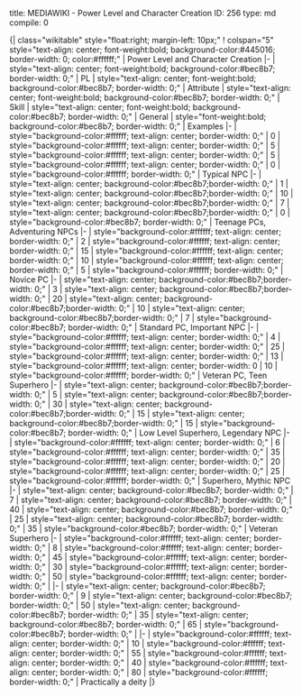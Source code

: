 title:          MEDIAWIKI - Power Level and Character Creation
ID:             256
type:           md
compile:        0


{| class="wikitable" style="float:right; margin-left: 10px;"
! colspan="5" style="text-align: center; font-weight:bold; background-color:#445016; border-width: 0; color:#ffffff;" | Power Level and Character Creation
|-
| style="text-align: center; font-weight:bold; background-color:#bec8b7; border-width: 0;" | PL
| style="text-align: center; font-weight:bold; background-color:#bec8b7; border-width: 0;" | Attribute
| style="text-align: center; font-weight:bold; background-color:#bec8b7; border-width: 0;" | Skill
| style="text-align: center; font-weight:bold; background-color:#bec8b7; border-width: 0;" | General
| style="font-weight:bold; background-color:#bec8b7; border-width: 0;" | Examples
|-
| style="background-color:#ffffff; text-align: center; border-width: 0;" | 0
| style="background-color:#ffffff; text-align: center; border-width: 0;" | 5
| style="background-color:#ffffff; text-align: center; border-width: 0;" | 5
| style="background-color:#ffffff; text-align: center; border-width: 0;" | 0
| style="background-color:#ffffff; border-width: 0;" | Typical NPC
|-
| style="text-align: center; background-color:#bec8b7;border-width: 0;" | 1
| style="text-align: center; background-color:#bec8b7;border-width: 0;" | 10
| style="text-align: center; background-color:#bec8b7;border-width: 0;" | 7
| style="text-align: center; background-color:#bec8b7;border-width: 0;" | 0
| style="background-color:#bec8b7; border-width: 0;" | Teenage PCs, Adventuring NPCs
|-
| style="background-color:#ffffff; text-align: center; border-width: 0;" | 2
| style="background-color:#ffffff; text-align: center; border-width: 0;" | 15
| style="background-color:#ffffff; text-align: center; border-width: 0;" | 10
| style="background-color:#ffffff; text-align: center; border-width: 0;" | 5
| style="background-color:#ffffff; border-width: 0;" | Novice PC
|-
| style="text-align: center; background-color:#bec8b7;border-width: 0;" | 3
| style="text-align: center; background-color:#bec8b7;border-width: 0;" | 20
| style="text-align: center; background-color:#bec8b7;border-width: 0;" | 10
| style="text-align: center; background-color:#bec8b7;border-width: 0;" | 7
| style="background-color:#bec8b7; border-width: 0;" | Standard PC, Important NPC
|-
| style="background-color:#ffffff; text-align: center; border-width: 0;" | 4
| style="background-color:#ffffff; text-align: center; border-width: 0;" | 25
| style="background-color:#ffffff; text-align: center; border-width: 0;" | 13
| style="background-color:#ffffff; text-align: center; border-width: 0 | 10
| style="background-color:#ffffff; border-width: 0;" | Veteran PC, Teen Superhero
|-
| style="text-align: center; background-color:#bec8b7;border-width: 0;" | 5
| style="text-align: center; background-color:#bec8b7;border-width: 0;" | 30
| style="text-align: center; background-color:#bec8b7;border-width: 0;" | 15
| style="text-align: center; background-color:#bec8b7;border-width: 0;" | 15
| style="background-color:#bec8b7; border-width: 0;" | Low Level Superhero, Legendary NPC
|-
| style="background-color:#ffffff; text-align: center; border-width: 0;" | 6
| style="background-color:#ffffff; text-align: center; border-width: 0;" | 35
| style="background-color:#ffffff; text-align: center; border-width: 0;" | 20
| style="background-color:#ffffff; text-align: center; border-width: 0;" | 25
| style="background-color:#ffffff; border-width: 0;" | Superhero, Mythic NPC
|-
| style="text-align: center; background-color:#bec8b7; border-width: 0;" | 7
| style="text-align: center; background-color:#bec8b7; border-width: 0;" | 40
| style="text-align: center; background-color:#bec8b7; border-width: 0;" | 25
| style="text-align: center; background-color:#bec8b7; border-width: 0;" | 35
| style="background-color:#bec8b7; border-width: 0;" | Veteran Superhero
|-
| style="background-color:#ffffff; text-align: center; border-width: 0;" | 8
| style="background-color:#ffffff; text-align: center; border-width: 0;" | 45
| style="background-color:#ffffff; text-align: center; border-width: 0;" | 30
| style="background-color:#ffffff; text-align: center; border-width: 0;" | 50
| style="background-color:#ffffff; text-align: center; border-width: 0;" | 
|-
| style="text-align: center; background-color:#bec8b7; border-width: 0;" | 9
| style="text-align: center; background-color:#bec8b7; border-width: 0;" | 50
| style="text-align: center; background-color:#bec8b7; border-width: 0;" | 35
| style="text-align: center; background-color:#bec8b7; border-width: 0;" | 65
| style="background-color:#bec8b7; border-width: 0;" | 
|-
| style="background-color:#ffffff; text-align: center; border-width: 0;" | 10
| style="background-color:#ffffff; text-align: center; border-width: 0;" | 55
| style="background-color:#ffffff; text-align: center; border-width: 0;" | 40
| style="background-color:#ffffff; text-align: center; border-width: 0;" | 80
| style="background-color:#ffffff; border-width: 0;" | Practically a deity
|}